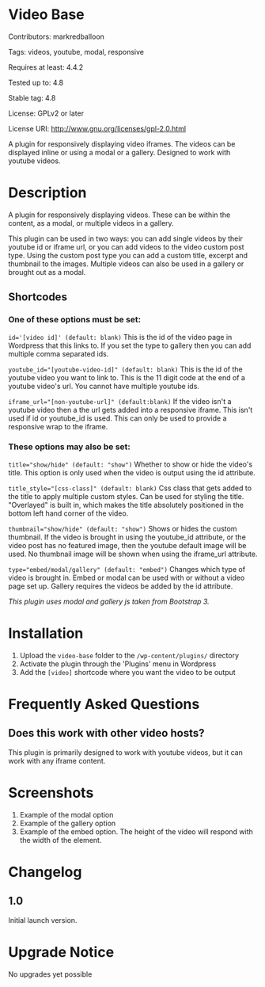# Video Base 
Contributors: markredballoon

Tags: videos, youtube, modal, responsive

Requires at least: 4.4.2

Tested up to: 4.8

Stable tag: 4.8

License: GPLv2 or later

License URI: http://www.gnu.org/licenses/gpl-2.0.html


A plugin for responsively displaying video iframes. The videos can be displayed inline or using a modal or a gallery.
Designed to work with youtube videos.

# Description 
A plugin for responsively displaying videos. These can be within the content, as a modal, or multiple videos in a gallery.

This plugin can be used in two ways: you can add single videos by their youtube id or iframe url, or you can add videos to the video custom post type. Using the custom post type you can add a custom title, excerpt and thumbnail to the images. Multiple videos can also be used in a gallery or brought out as a modal.

## Shortcodes

### One of these options must be set:

`id='[video id]' (default: blank)`
This is the id of the video page in Wordpress that this links to. If you set the type to gallery then you can add multiple comma separated ids.

`youtube_id="[youtube-video-id]" (default: blank)`
This is the id of the youtube video you want to link to. This is the 11 digit code at the end of a youtube video's url. You cannot have multiple youtube ids. 

`iframe_url="[non-youtube-url]" (default:blank)`
If the video isn't a youtube video then a the url gets added into a responsive iframe. This isn't used if id or youtube_id is used. This can only be used to provide a responsive wrap to the iframe.

### These options may also be set:

`title="show/hide" (default: "show")`
Whether to show or hide the video's title. This option is only used when the video is output using the id attribute.

`title_style="[css-class]" (default: blank)`
Css class that gets added to the title to apply multiple custom styles. Can be used for styling the title. "Overlayed" is built in, which makes the title absolutely positioned in the bottom left hand corner of the video.

`thumbnail="show/hide" (default: "show")`
Shows or hides the custom thumbnail. If the video is brought in using the youtube_id attribute, or the video post has no featured image, then the youtube default image will be used. No thumbnail image will be shown when using the iframe_url attribute.

`type="embed/modal/gallery" (default: "embed")`
Changes which type of video is brought in. Embed or modal can be used with or without a video page set up. Gallery requires the videos be added by the id attribute.

_This plugin uses modal and gallery js taken from Bootstrap 3._

# Installation 
1. Upload the `video-base` folder to the `/wp-content/plugins/` directory
1. Activate the plugin through the 'Plugins' menu in Wordpress
1. Add the `[video]` shortcode where you want the video to be output

# Frequently Asked Questions 
## Does this work with other video hosts? 

This plugin is primarily designed to work with youtube videos, but it can work with any iframe content.

# Screenshots 
1. Example of the modal option
2. Example of the gallery option
3. Example of the embed option. The height of the video will respond with the width of the element.

# Changelog

## 1.0
Initial launch version.

# Upgrade Notice

No upgrades yet possible 
